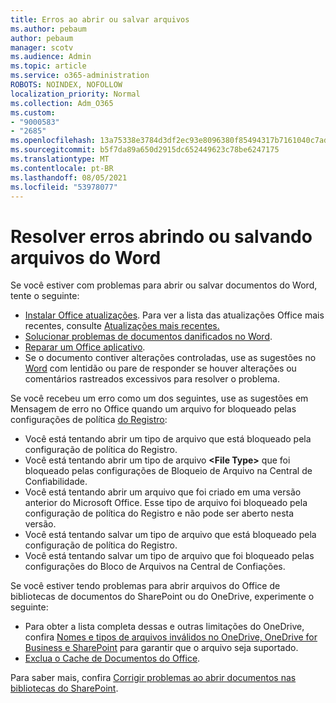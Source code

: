 ```yaml
---
title: Erros ao abrir ou salvar arquivos
ms.author: pebaum
author: pebaum
manager: scotv
ms.audience: Admin
ms.topic: article
ms.service: o365-administration
ROBOTS: NOINDEX, NOFOLLOW
localization_priority: Normal
ms.collection: Adm_O365
ms.custom:
- "9000583"
- "2685"
ms.openlocfilehash: 13a75338e3784d3df2ec93e8096380f85494317b7161040c7ad60ad830f9211d
ms.sourcegitcommit: b5f7da89a650d2915dc652449623c78be6247175
ms.translationtype: MT
ms.contentlocale: pt-BR
ms.lasthandoff: 08/05/2021
ms.locfileid: "53978077"
---
```

# <a name="resolve-errors-opening-or-saving-word-files"></a>Resolver erros abrindo ou salvando arquivos do Word

Se você estiver com problemas para abrir ou salvar documentos do Word, tente o seguinte:

- [Instalar Office atualizações](https://support.office.com/article/2ab296f3-7f03-43a2-8e50-46de917611c5). Para ver a lista das atualizações Office mais recentes, consulte [Atualizações mais recentes.](https://docs.microsoft.com/officeupdates/office-updates-msi)
- [Solucionar problemas de documentos danificados no Word](https://docs.microsoft.com/office/troubleshoot/word/damaged-documents-in-word).
- [Reparar um Office aplicativo](https://support.office.com/Article/Repair-an-Office-application-7821d4b6-7c1d-4205-aa0e-a6b40c5bb88b).
- Se o documento contiver alterações controladas, use as sugestões no [Word](https://docs.microsoft.com/office/troubleshoot/word/word-stops-responding) com lentidão ou pare de responder se houver alterações ou comentários rastreados excessivos para resolver o problema.

Se você recebeu um erro como um dos seguintes, use as sugestões em Mensagem de erro no Office quando um arquivo for bloqueado pelas configurações de política [do Registro](https://docs.microsoft.com/office/troubleshoot/settings/file-blocked-in-office):

- Você está tentando abrir um tipo de arquivo que está bloqueado pela configuração de política do Registro.
- Você está tentando abrir um tipo de arquivo **\<File Type\>** que foi bloqueado pelas configurações de Bloqueio de Arquivo na Central de Confiabilidade.
- Você está tentando abrir um arquivo que foi criado em uma versão anterior do Microsoft Office. Esse tipo de arquivo foi bloqueado pela configuração de política do Registro e não pode ser aberto nesta versão.
- Você está tentando salvar um tipo de arquivo que está bloqueado pela configuração de política do Registro.
- Você está tentando salvar um tipo de arquivo que foi bloqueado pelas configurações do Bloco de Arquivos na Central de Confiações.

Se você estiver tendo problemas para abrir arquivos do Office de bibliotecas de documentos do SharePoint ou do OneDrive, experimente o seguinte:

- Para obter a lista completa dessas e outras limitações do OneDrive, confira [Nomes e tipos de arquivos inválidos no OneDrive, OneDrive for Business e SharePoint](https://support.office.com/article/64883a5d-228e-48f5-b3d2-eb39e07630fa) para garantir que o arquivo seja suportado. 
- [Exclua o Cache de Documentos do Office](https://support.office.com/article/b1d3765e-d71b-4bb8-99ca-acd22c42995d
). 

Para saber mais, confira [Corrigir problemas ao abrir documentos nas bibliotecas do SharePoint](https://support.office.com/article/31329fa1-4ad0-47fc-95d8-bb0c5b12a536).
